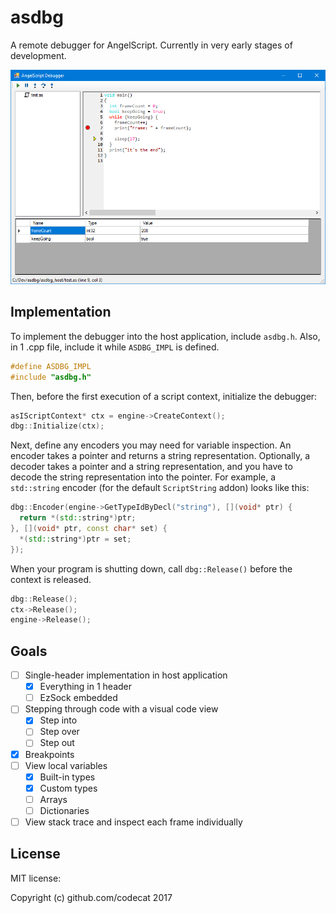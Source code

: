 # asdbg

A remote debugger for AngelScript. Currently in very early stages of development.

![](Screenshot.png)

## Implementation

To implement the debugger into the host application, include `asdbg.h`. Also, in 1 .cpp file, include it while `ASDBG_IMPL` is defined.

```cpp
#define ASDBG_IMPL
#include "asdbg.h"
```

Then, before the first execution of a script context, initialize the debugger:

```cpp
asIScriptContext* ctx = engine->CreateContext();
dbg::Initialize(ctx);
```

Next, define any encoders you may need for variable inspection. An encoder takes a pointer and returns a string representation. Optionally, a decoder takes a pointer and a string representation, and you have to decode the string representation into the pointer. For example, a `std::string` encoder (for the default `ScriptString` addon) looks like this:

```cpp
dbg::Encoder(engine->GetTypeIdByDecl("string"), [](void* ptr) {
  return *(std::string*)ptr;
}, [](void* ptr, const char* set) {
  *(std::string*)ptr = set;
});
```

When your program is shutting down, call `dbg::Release()` before the context is released.

```cpp
dbg::Release();
ctx->Release();
engine->Release();
```

## Goals

- [ ] Single-header implementation in host application
  - [x] Everything in 1 header
  - [ ] EzSock embedded
- [ ] Stepping through code with a visual code view
  - [x] Step into
  - [ ] Step over
  - [ ] Step out
- [x] Breakpoints
- [ ] View local variables
  - [x] Built-in types
  - [x] Custom types
  - [ ] Arrays
  - [ ] Dictionaries
- [ ] View stack trace and inspect each frame individually

## License

MIT license:

Copyright (c) github.com/codecat 2017
